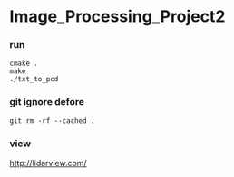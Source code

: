 # Image_Processing_Project2

### run
    cmake .
    make
    ./txt_to_pcd


### git ignore defore
    git rm -rf --cached .


### view
http://lidarview.com/